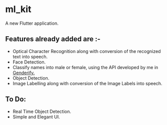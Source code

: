 # ml_kit

A new Flutter application.

## Features already added are :-
* Optical Character Recognition along with conversion of the recognized text into speech.
* Face Detection.
* Classify names into male or female, using the API developed by me in <a href="https://github.com/mayanktolani19/Genderify.git">Genderify.</a>
* Object Detection.
* Image Labelling along with conversion of the Image Labels into speech.

## To Do:
* Real Time Object Detection.
* Simple and Elegant UI.
